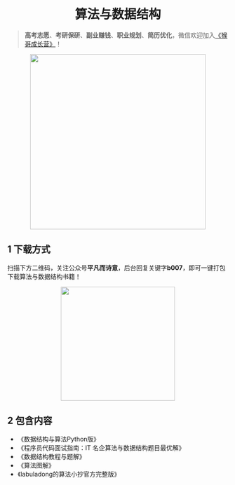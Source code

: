 <h1 align="center">算法与数据结构</h1>

> **高考志愿**、**考研保研**、**副业赚钱**、**职业规划**、**简历优化**，微信欢迎加入[《猴哥成长营》](https://www.yuque.com/jackpop/ulig5a/srnochggbsa2eltw?singleDoc#)！

<p align="center">
    <img src="https://s11.ax1x.com/2023/12/23/pi7qxU0.md.jpg" height="400"></img>
</p>

## 1 下载方式

扫描下方二维码，关注公众号**平凡而诗意**，后台回复关键字**b007**，即可一键打包下载算法与数据结构书籍！

<p align="center">
    <img src="https://s1.ax1x.com/2022/07/10/jsCAdH.jpg" width="260" height="260"></img>
</p>

## 2 包含内容

- 《数据结构与算法Python版》
- 《程序员代码面试指南：IT 名企算法与数据结构题目最优解》
- 《数据结构教程与题解》
- 《算法图解》
- 《labuladong的算法小抄官方完整版》